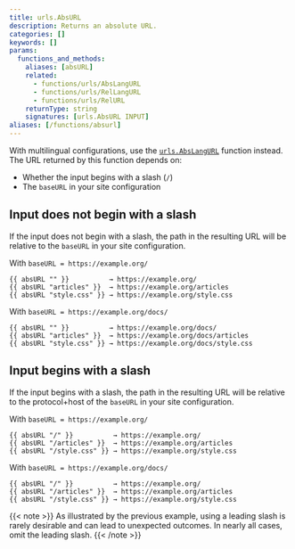 ```yaml
---
title: urls.AbsURL 
description: Returns an absolute URL.
categories: []
keywords: []
params:
  functions_and_methods:
    aliases: [absURL]
    related:
      - functions/urls/AbsLangURL
      - functions/urls/RelLangURL
      - functions/urls/RelURL
    returnType: string
    signatures: [urls.AbsURL INPUT]
aliases: [/functions/absurl]
---
```


With multilingual configurations, use the [`urls.AbsLangURL`] function instead. The URL returned by this function depends on:

- Whether the input begins with a slash (`/`)
- The `baseURL` in your site configuration

[`urls.AbsLangURL`]: /functions/urls/abslangurl/

## Input does not begin with a slash

If the input does not begin with a slash, the path in the resulting URL will be relative to the `baseURL` in your site configuration.

With `baseURL = https://example.org/`

```go-html-template
{{ absURL "" }}          → https://example.org/
{{ absURL "articles" }}  → https://example.org/articles
{{ absURL "style.css" }} → https://example.org/style.css
```

With `baseURL = https://example.org/docs/`

```go-html-template
{{ absURL "" }}          → https://example.org/docs/
{{ absURL "articles" }}  → https://example.org/docs/articles
{{ absURL "style.css" }} → https://example.org/docs/style.css
```

## Input begins with a slash

If the input begins with a slash, the path in the resulting URL will be relative to the protocol+host of the `baseURL` in your site configuration.

With `baseURL = https://example.org/`

```go-html-template
{{ absURL "/" }}          → https://example.org/
{{ absURL "/articles" }}  → https://example.org/articles
{{ absURL "/style.css" }} → https://example.org/style.css
```

With `baseURL = https://example.org/docs/`

```go-html-template
{{ absURL "/" }}          → https://example.org/
{{ absURL "/articles" }}  → https://example.org/articles
{{ absURL "/style.css" }} → https://example.org/style.css
```

{{< note >}}
As illustrated by the previous example, using a leading slash is rarely desirable and can lead to unexpected outcomes. In nearly all cases, omit the leading slash.
{{< /note >}}
